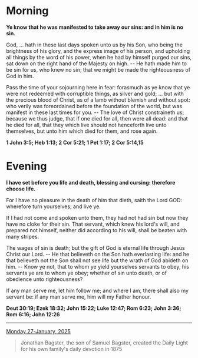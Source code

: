 # Morning

**Ye know that he was manifested to take away our sins: and in him is no sin.**
 
God, ... hath in these last days spoken unto us by his Son, who being the brightness of his glory, and the express image of his person, and upholding all things by the word of his power, when he had by himself purged our sins, sat down on the right hand of the Majesty on high. -- He hath made him to be sin for us, who knew no sin; that we might be made the righteousness of God in him.
 
Pass the time of your sojourning here in fear: forasmuch as ye know that ye were not redeemed with corruptible things, as silver and gold; ... but with the precious blood of Christ, as of a lamb without blemish and without spot: who verily was foreordained before the foundation of the world, but was manifest in these last times for you. -- The love of Christ constraineth us; because we thus judge, that if one died for all, then were all dead: and that he died for all, that they which live should not henceforth live unto themselves, but unto him which died for them, and rose again.  

**1 John 3:5; Heb 1:13; 2 Cor 5:21; 1 Pet 1:17; 2 Cor 5:14,15**

# Evening

**I have set before you life and death, blessing and cursing: therefore choose life.**
 
For I have no pleasure in the death of him that dieth, saith the Lord GOD: wherefore turn yourselves, and live ye.
 
If I had not come and spoken unto them, they had not had sin but now they have no cloke for their sin. That servant, which knew his lord's will, and prepared not himself, neither did according to his will, shall be beaten with many stripes.
 
The wages of sin is death; but the gift of God is eternal life through Jesus Christ our Lord. -- He that believeth on the Son hath everlasting life: and he that believeth not the Son shall not see life but the wrath of God abideth on him. -- Know ye not, that to whom ye yield yourselves servants to obey, his servants ye are to whom ye obey; whether of sin unto death, or of obedience unto righteousness?
 
If any man serve me, let him follow me; and where I am, there shall also my servant be: if any man serve me, him will my Father honour.  

**Deut 30:19; Ezek 18:32; John 15:22; Luke 12:47; Rom 6:23; John 3:36; Rom 6:16; John 12:26**

---

[Monday 27-January, 2025](https://t.me/s/daily_light)

> Jonathan Bagster, the son of Samuel Bagster, created the Daily Light for his own family's daily devotion in 1875

